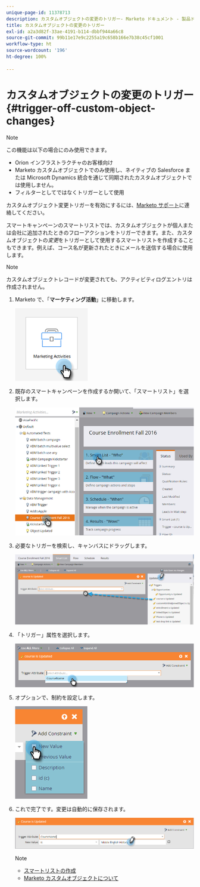 ```yaml
---
unique-page-id: 11378713
description: カスタムオブジェクトの変更のトリガー- Marketo ドキュメント - 製品ドキュメント
title: カスタムオブジェクトの変更のトリガー
exl-id: a2a3d82f-33ae-4191-b114-dbbf944a66c8
source-git-commit: 99b11e17e9c2255a19c658b166e7b38c45cf1001
workflow-type: ht
source-wordcount: '196'
ht-degree: 100%

---
```


# カスタムオブジェクトの変更のトリガー {#trigger-off-custom-object-changes}

>[!NOTE]
>
>この機能は以下の場合にのみ使用できます。
>
>* Orion インフラストラクチャのお客様向け
>* Marketo カスタムオブジェクトでのみ使用し、ネイティブの Salesforce または Microsoft Dynamics 統合を通じて同期されたカスタムオブジェクトでは使用しません。
>* フィルターとしてではなくトリガーとして使用
>
>カスタムオブジェクト変更トリガーを有効にするには、[Marketo サポート](https://nation.marketo.com/t5/Support/ct-p/Support)に連絡してください。

スマートキャンペーンのスマートリストでは、カスタムオブジェクトが個人または会社に追加されたときのフローアクションをトリガーできます。また、カスタムオブジェクトの&#x200B;*変更*&#x200B;をトリガーとして使用するスマートリストを作成することもできます。例えば、コース名が更新されたときにメールを送信する場合に使用します。

>[!NOTE]
>
>カスタムオブジェクトレコードが変更されても、アクティビティログエントリは作成されません。

1. Marketo で、「**マーケティング活動**」に移動します。

   ![](assets/trigger-off-custom-object-changes-1.png)

1. 既存のスマートキャンペーンを作成するか開いて、「スマートリスト」を選択します。

   ![](assets/trigger-off-custom-object-changes-2.png)

1. 必要なトリガーを検索し、キャンバスにドラッグします。

   ![](assets/trigger-off-custom-object-changes-3.png)

1. 「トリガー」属性を選択します。

   ![](assets/trigger-off-custom-object-changes-4.png)

1. オプションで、制約を設定します。

   ![](assets/trigger-off-custom-object-changes-5.png)

1. これで完了です。変更は自動的に保存されます。

   ![](assets/trigger-off-custom-object-changes-6.png)

   >[!NOTE]
   >
   >* [スマートリストの作成](/help/marketo/product-docs/core-marketo-concepts/smart-lists-and-static-lists/creating-a-smart-list/create-a-smart-list.md)
   >* [Marketo カスタムオブジェクトについて](/help/marketo/product-docs/administration/marketo-custom-objects/understanding-marketo-custom-objects.md)

